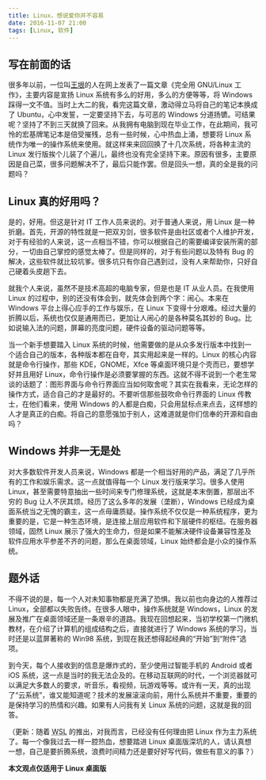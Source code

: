 ```yaml
---
title: Linux，想说爱你并不容易
date: 2016-11-07 21:00
tags: [Linux, 软件]
---
```


## 写在前面的话

很多年以前，一位叫[王垠](https://www.yinwang.org/)的人在网上发表了一篇文章《完全用 GNU/Linux 工作》，主要内容是宣扬 Linux 系统有多么的好用，多么的方便等等，将 Windows 踩得一文不值。当时上大二的我，看完这篇文章，激动得立马将自己的笔记本换成了 Ubuntu，心中发誓，一定要坚持下去，与可恶的 Windows 分道扬镳。可结果呢？坚持了不到三天就换了回来。从我拥有电脑到现在毕业工作，在此期间，我可怜的宏基牌笔记本是倍受摧残，总有一些时候，心中热血上涌，想要将 Linux 系统作为唯一的操作系统来使用。就这样来来回回换了十几次系统，将各种主流的 Linux 发行版挨个儿装了个遍儿，最终也没有完全坚持下来。原因有很多，主要原因是自己菜，很多问题解决不了，最后只能作罢。但是回头一想，真的全是我的问题吗？


<!--more-->


## Linux 真的好用吗？

是的，好用。但这是针对 IT 工作人员来说的。对于普通人来说，用 Linux 是一种折磨。首先，开源的特性就是一把双刃剑，很多软件是由社区或者个人维护开发，对于有经验的人来说，这一点相当不错，你可以根据自己的需要编译安装所需的部分，一切由自己掌控的感觉太棒了。但是同样的，对于有些问题以及特有 Bug 的解决，这些软件就比较坑爹。很多坑只有你自己遇到过，没有人来帮助你，只好自己硬着头皮趟下去。

就我个人来说，虽然不是技术高超的电脑专家，但是也是 IT 从业人员。在我使用 Linux 的过程中，别的还没有体会到，就先体会到两个字：闹心。本来在 Windows 平台上得心应手的工作与娱乐，在 Linux 下变得十分艰难。经过大量的折腾以后，系统也仅仅是通用而已，更加让人闹心的是各种莫名其妙的 Bug。比如说输入法的问题，屏幕的亮度问题，硬件设备的驱动问题等等。

当一个新手想要踏入 Linux 系统的时候，他需要做的是从众多发行版本中找到一个适合自己的版本，各种版本都在自夸，其实用起来是一样的。Linux 的核心内容就是命令行操作，那些 KDE，GNOME，Xfce 等桌面环境只是个壳而已，要想学好并且用好 Linux，命令行操作是必须要掌握的东西。这就不得不说到一个老生常谈的话题了：图形界面与命令行界面应当如何取舍呢？其实在我看来，无论怎样的操作方式，适合自己的才是最好的。不要听信那些鼓吹命令行界面的 Linux 传教士，在他们看来，使用 Windows 的人都是白痴，只会用鼠标点来点去，这样想的人才是真正的白痴。将自己的意愿强加于别人，这难道就是你们信奉的开源和自由吗？

## Windows 并非一无是处

对大多数软件开发人员来说，Windows 都是一个相当好用的产品，满足了几乎所有的工作和娱乐需求。这一点就值得每一个 Linux 发行版来学习。很多人使用 Linux，甚至需要特意抽出一些时间来专门修理系统，这就是本末倒置，那层出不穷的 Bug 让人不厌其烦。经历了这么多年的发展（垄断），Windows 已经成为桌面系统当之无愧的霸主，这一点毋庸质疑。操作系统不仅仅是一种系统程序，更为重要的是，它是一种生态环境，是连接上层应用软件和下层硬件的枢纽。在服务器领域，固然 Linux 展示了强大的生命力，但是如果不能解决硬件设备兼容性差及软件应用水平参差不齐的问题，那么在桌面领域，Linux 始终都会是小众的操作系统。

## 题外话

不得不说的是，每一个人对未知事物都是充满了恐惧。我以前也向身边的人推荐过 Linux，全部都以失败告终。在很多人眼中，操作系统就是 Windows，Linux 的发展及推广在桌面领域还是一条艰辛的道路。我现在回想起来，当初学校第一门微机教材，在介绍了计算机的组成结构之后，直接就进行了 Windows 系统的学习，当时还是以蓝屏著称的 Win98 系统，到现在我还想得起经典的“开始”到“附件”选项。

到今天，每个人接收到的信息是爆炸式的，至少使用过智能手机的 Android 或者 iOS 系统，这一点是当时的我无法企及的。在移动互联网的时代，一个浏览器就可以满足大多数人的要求，听音乐，看视频，玩游戏等等。或许有一天，真的出现了“云系统”，谁又能知道呢？技术的发展滚滚向前，用什么系统并不重要，重要的是保持学习的热情和兴趣。如果有人问我有关 Linux 系统的问题，这就是我的回答。

（更新：随着 <abbr title="Windows Subsystem for Linux">WSL</abbr> 的推出，对我而言，已经没有任何理由把 Linux 作为主力系统了。每一个像我过去一样一腔热血，想要踏进 Linux 桌面版深坑的人，请认真想一想，自己是要折腾系统，浪费时间精力还是要好好写代码，做些有意义的事？）

**本文观点仅适用于 Linux 桌面版**

